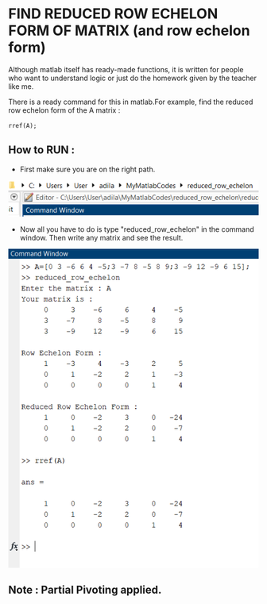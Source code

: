 # FIND REDUCED ROW ECHELON FORM OF MATRIX (and row echelon form)

Although matlab itself has ready-made functions, it is written for people who want to understand logic or just do the homework given by the teacher like me.

There is a ready command for this in matlab.For example,
find the reduced row echelon form of the A matrix :
```
rref(A);
```

## How to RUN :

-  First make sure you are on the right path.

 <img src="./images/path.png">

-  Now all you have to do is type "reduced_row_echelon" in the command window.
Then write any matrix and see the result.

 <img src="./images/answer.png">

 ## Note : Partial Pivoting applied.